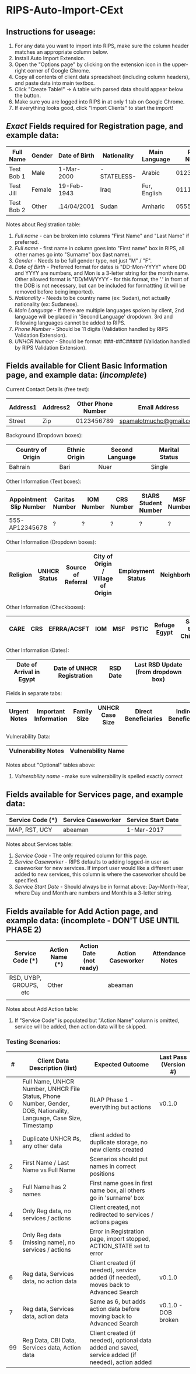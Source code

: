 # RIPS-Auto-Import-CExt
## Instructions for useage:
1) For any data you want to import into RIPS, make sure the column header matches an appropriate column below.
2) Install Auto Import Extension.
3) Open the "Options page" by clicking on the extension icon in the upper-right corner of Google Chrome.
4) Copy all contents of client data spreadsheet (including column headers), and paste data into main textbox.
5) Click "Create Table!" -> A table with parsed data should appear below the button.
6) Make sure you are logged into RIPS in at only 1 tab on Google Chrome.
7) If everything looks good, click "Import Clients" to start the import!

## *Exact* Fields required for Registration page, and example data:

| Full Name | Gender | Date of Birth | Nationality | Main Language | Phone Number | UNHCR number|
|-----------|--------|---------------|-------------|---------------|-----------|------------|
|Test Bob 1 | Male   |   1-Mar-2000  | -STATELESS- | Arabic        |01234567890|123-99C12345|
|Test Jill  | Female |  19-Feb-1943  |    Iraq     | Fur, English  |01112223333|000-00C00000|
|Test Bob 2 | Other  |  .14/04/2001  |    Sudan    | Amharic       |05555555555|1234/1234|

Notes about Registration table:
1) *Full name* - can be broken into columns "First Name" and "Last Name" if preferred.
1) *Full name* - first name in column goes into "First name" box in RIPS, all other names go into "Surname" box (last name).
2) *Gender* - Needs to be full gender type, not just "M" / "F".
3) *Date of Birth* - Preferred format for dates is "DD-Mon-YYYY" where DD and YYYY are numbers, and Mon is a 3-letter string for the month name. Other allowed format is "DD/MM/YYYY - for this format, the '.' in front of the DOB is not necessary, but can be included for formattting (it will be removed before being imported).
4) *Nationality* - Needs to be country name (ex: Sudan), not actually nationality (ex: Sudanese).
5) *Main Language* - If there are multiple languages spoken by client, 2nd language will be placed in 'Second Language' dropdown. 3rd and following languages cannot be added to RIPS.
6) *Phone Number* - Should be 11 digits (Validation handled by RIPS Validation Extension).
7) *UNHCR Number* - Should be format: ###-##C#####  (Validation handled by RIPS Validation Extension).

## Fields available for Client Basic Information page, and example data: (*incomplete*)

Current Contact Details (free text):

| Address1 | Address2 | Other Phone Number | Email Address |
|----------|----------|--------------------|---------------|
| Street   | Zip      | 0123456789         | spamalotmucho@gmail.com|

Background (Dropdown boxes):

| Country of Origin | Ethnic Origin | Second Language | Marital Status |
|-------------------|---------------|-----------------|----------------|
| Bahrain           |    Bari       |   Nuer          |  Single        |

Other Information (Text boxes):

| Appointment Slip Number | Caritas Number | IOM Number | CRS Number | StARS Student Number | MSF Number |
|-------------------------|-----------------|------------|-----------|-----------------------|-----------|
| 555-AP12345678          |      ?          |    ?       |    ?     |        ?               |    ?     |

Other Information (Dropdown boxes):

| Religion | UNHCR Status| Source of Referral | City of Origin / Village of Origin | Employment Status | Neighborhood | Highest Education |
|-----------|------------|-------------------|--------------------------------------|-----------------|--------------|-----------------------------|

Other Information (Checkboxes):

| CARE | CRS | EFRRA/ACSFT | IOM | MSF | PSTIC | Refuge Egypt | Save the Children | UNICEF/TdH | Other Service Provider |
|------|------|-------------|-----|----|-------|--------------|-------------------|------------|------------------------|

Other Information (Dates):

| Date of Arrival in Egypt | Date of UNHCR Registration | RSD Date | Last RSD Update (from dropdown box) |
|--------------------------|----------------------------|----------|-------------------------------------|

Fields in separate tabs:

| Urgent Notes | Important Information | Family Size | UNHCR Case Size | Direct Beneficiaries | Indirect Beneficiaries |
|--------------|------------------------|------------|-----------------|----------------------|------------------------|

Vulnerability Data:

| Vulnerability Notes | Vulnerability Name |
|---------------------|--------------------|

Notes about "Optional" tables above:
1) *Vulnerability name* - make sure vulnerability is spelled exactly correct

## Fields available for Services page, and example data:

| Service Code (*) | Service Caseworker | Service Start Date |
|------------------|--------------------|--------------------|
| MAP, RST, UCY    |  abeaman           |  1-Mar-2017        |

Notes about Services table:
1) *Service Code* - The only required column for this page.
2) *Service Caseworker* - RIPS defaults to adding logged-in user as caseworker for new services. If import user would like a different user added to new services, this column is where the caseworker should be specified.
3) *Service Start Date* - Should always be in format above: Day-Month-Year, where Day and Month are numbers and Month is a 3-letter string.

## Fields available for Add Action page, and example data: (incomplete - DON'T USE UNTIL PHASE 2)

| Service Code (*) | Action Name (*) | Action Date (not ready) | Action Caseworker | Attendance Notes |
|:----------------:|-----------------|-------------|-------------------|------------------|
| RSD, UYBP, GROUPS, etc| Other      |             | abeaman           |                  |
|                  |                 |             |                   |                  |

Notes about Add Action table:
1) If "Service Code" is populated but "Action Name" column is omitted, service will be added, then action data will be skipped.

### Testing Scenarios:
|#| Client Data Description (list) |Expected Outcome| Last Pass (Version #) |
|-|------------------------------|----------------|-------------|
|0|Full Name, UNHCR Number, UNHCR File Status, Phone Number, Gender, DOB, Nationality, Language, Case Size, Timestamp|RLAP Phase 1 - everything but actions|v0.1.0|
|1|Duplicate UNHCR #s, any other data|client added to duplicate storage, no new clients created||
|2|First Name / Last Name vs Full Name|Scenarios should put names in correct positions||
|3|Full Name has 2 names|First name goes in first name box, all others go in 'surname' box||
|4|Only Reg data, no services / actions|Client created, not redirected to services / actions pages||
|5|Only Reg data (missing name), no services / actions|Error in Registration page, import stopped, ACTION_STATE set to error||
|6|Reg data, Services data, no action data|Client created (if needed), service added (if needed), moves back to Advanced Search|v0.1.0|
|7|Reg data, Services data, action data|Same as 6, but adds action data before moving back to Advanced Search|v0.1.0 - DOB broken|
|99|Reg Data, CBI Data, Services data, Action data|Client created (if needed), optional data added and saved, service added (if needed), action added||
